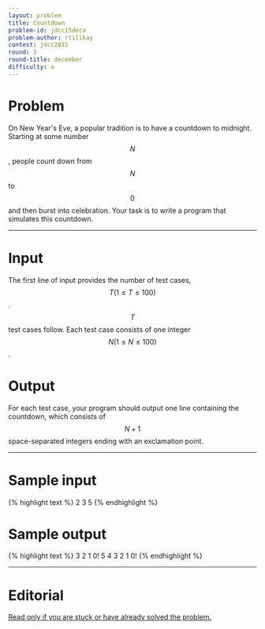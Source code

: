 ```yaml
---
layout: problem
title: Countdown
problem-id: jdcc15deca
problem-author: rtilikay
contest: jdcc2015
round: 3
round-title: december
difficulty: a
---
```


# Problem
On New Year's Eve, a popular tradition is to have a countdown to midnight. Starting at some number $$N$$, people count down from $$N$$ to $$0$$ and then burst into celebration. Your task is to write a program that simulates this countdown.

---

# Input
The first line of input provides the number of test cases, $$T (1 \leq T \leq 100)$$. $$T$$ test cases follow. Each test case consists of one integer $$N (1 \leq N \leq 100)$$.

# Output
For each test case, your program should output one line containing the countdown, which consists of $$N+1$$ space-separated integers ending with an exclamation point.

---

# Sample input
{% highlight text %}
2
3
5
{% endhighlight %}


# Sample output
{% highlight text %}
3 2 1 0!
5 4 3 2 1 0!
{% endhighlight %}

---

# Editorial
[Read only if you are stuck or have already solved the problem.](/cpt-editorials/jdcc/2015/december/a)
